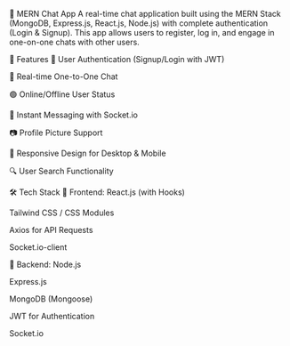 💬 MERN Chat App
A real-time chat application built using the MERN Stack (MongoDB, Express.js, React.js, Node.js) with complete authentication (Login & Signup). This app allows users to register, log in, and engage in one-on-one chats with other users.

🚀 Features
🔐 User Authentication (Signup/Login with JWT)

📩 Real-time One-to-One Chat

🟢 Online/Offline User Status

💬 Instant Messaging with Socket.io

📷 Profile Picture Support

🔄 Responsive Design for Desktop & Mobile

🔍 User Search Functionality

🛠️ Tech Stack
🔹 Frontend:
React.js (with Hooks)

Tailwind CSS / CSS Modules

Axios for API Requests

Socket.io-client

🔹 Backend:
Node.js

Express.js

MongoDB (Mongoose)

JWT for Authentication

Socket.io

